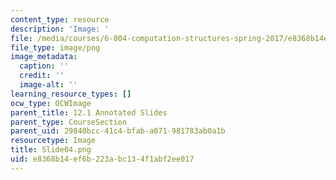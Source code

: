 ```yaml
---
content_type: resource
description: 'Image: '
file: /media/courses/6-004-computation-structures-spring-2017/e8368b14ef6b223abc134f1abf2ee017_Slide04.png
file_type: image/png
image_metadata:
  caption: ''
  credit: ''
  image-alt: ''
learning_resource_types: []
ocw_type: OCWImage
parent_title: 12.1 Annotated Slides
parent_type: CourseSection
parent_uid: 29840bcc-41c4-bfab-a071-981783ab0a1b
resourcetype: Image
title: Slide04.png
uid: e8368b14-ef6b-223a-bc13-4f1abf2ee017
---
```

